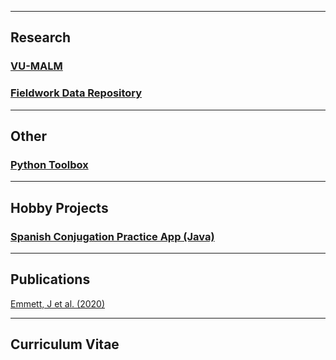 

---

## Research

### [VU-MALM](vu_malm.md)

### [Fieldwork Data Repository](data_repository.md)


---


## Other

### [Python Toolbox](python_toolbox.md)


---


## Hobby Projects

### [Spanish Conjugation Practice App (Java)](spanish_conjugation.md)


---


## Publications

[Emmett, J et al. (2020)](https://www.sciencedirect.com/science/article/abs/pii/S0032063319305355)


---



## Curriculum Vitae
